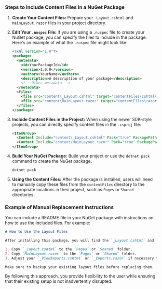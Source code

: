 ﻿### Steps to Include Content Files in a NuGet Package

1. **Create Your Content Files:**
   Prepare your `_Layout.cshtml` and `MainLayout.razor` files in your project directory. 

2. **Edit Your `.nuspec` File:**
   If you are using a `.nuspec` file to create your NuGet package, you can specify the files to include in the package. Here's an example of what the `.nuspec` file might look like:

   ```xml
   <?xml version="1.0"?>
   <package>
     <metadata>
       <id>YourPackageId</id>
       <version>1.0.0</version>
       <authors>YourName</authors>
       <description>A description of your package</description>
       <!-- Other metadata -->
     </metadata>
     <files>
       <file src="content\_Layout.cshtml" target="contentFiles\cshtml\_Layout.cshtml" />
       <file src="content\MainLayout.razor" target="contentFiles\razor\MainLayout.razor" />
     </files>
   </package>
   ```

3. **Include Content Files in the Project:**
   When using the newer SDK-style projects, you can directly specify content files in the `.csproj` file:

   ```xml
   <ItemGroup>
     <Content Include="content\_Layout.cshtml" Pack="true" PackagePath="contentFiles\cshtml\any\_Layout.cshtml" />
     <Content Include="content\MainLayout.razor" Pack="true" PackagePath="contentFiles\razor\any\MainLayout.razor" />
   </ItemGroup>
   ```

4. **Build Your NuGet Package:**
   Build your project or use the `dotnet pack` command to create the NuGet package.

   ```sh
   dotnet pack
   ```

5. **Using the Content Files:**
   After the package is installed, users will need to manually copy these files from the `contentFiles` directory to the appropriate locations in their project, such as `Pages` or `Shared` directories.

### Example of Manual Replacement Instructions

You can include a README file in your NuGet package with instructions on how to use the included files. For example:

```markdown
# How to Use the Layout Files

After installing this package, you will find the `_Layout.cshtml` and `MainLayout.razor` files in the `contentFiles` directory of your project. 

1. Copy `_Layout.cshtml` to the `Pages` or `Shared` folder.
2. Copy `MainLayout.razor` to the `Pages` or `Shared` folder.
3. Adjust your `_ViewImports.cshtml` or `_Imports.razor` if necessary to include any namespaces used by the new layout files.

Make sure to backup your existing layout files before replacing them.
```

By following this approach, you provide flexibility to the user while ensuring that their existing setup is not inadvertently disrupted.